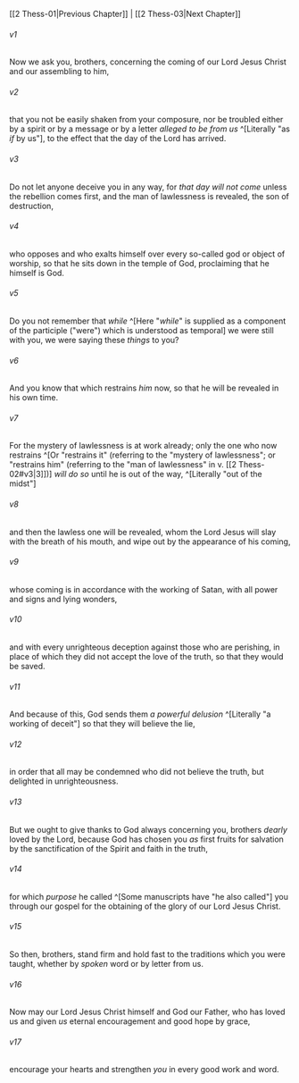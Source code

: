 ﻿---
aliases:
  - 2 Thessalonians 2
---

[[2 Thess-01|Previous Chapter]] | [[2 Thess-03|Next Chapter]]

###### v1
Now we ask you, brothers, concerning the coming of our Lord Jesus Christ and our assembling to him,

###### v2
that you not be easily shaken from your composure, nor be troubled either by a spirit or by a message or by a letter _alleged to be from us_ ^[Literally "as _if_ by us"], to the effect that the day of the Lord has arrived.

###### v3
Do not let anyone deceive you in any way, for _that day will not come_ unless the rebellion comes first, and the man of lawlessness is revealed, the son of destruction,

###### v4
who opposes and who exalts himself over every so-called god or object of worship, so that he sits down in the temple of God, proclaiming that he himself is God.

###### v5
Do you not remember that _while_ ^[Here "_while_" is supplied as a component of the participle ("were") which is understood as temporal] we were still with you, we were saying these _things_ to you?

###### v6
And you know that which restrains _him_ now, so that he will be revealed in his own time.

###### v7
For the mystery of lawlessness is at work already; only the one who now restrains ^[Or "restrains it" (referring to the "mystery of lawlessness"; or "restrains him" (referring to the "man of lawlessness" in v. [[2 Thess-02#v3|3]])] _will do so_ until he is out of the way, ^[Literally "out of the midst"]

###### v8
and then the lawless one will be revealed, whom the Lord Jesus will slay with the breath of his mouth, and wipe out by the appearance of his coming,

###### v9
whose coming is in accordance with the working of Satan, with all power and signs and lying wonders,

###### v10
and with every unrighteous deception against those who are perishing, in place of which they did not accept the love of the truth, so that they would be saved.

###### v11
And because of this, God sends them _a powerful delusion_ ^[Literally "a working of deceit"] so that they will believe the lie,

###### v12
in order that all may be condemned who did not believe the truth, but delighted in unrighteousness.

###### v13
But we ought to give thanks to God always concerning you, brothers _dearly_ loved by the Lord, because God has chosen you _as_ first fruits for salvation by the sanctification of the Spirit and faith in the truth,

###### v14
for which _purpose_ he called ^[Some manuscripts have "he also called"] you through our gospel for the obtaining of the glory of our Lord Jesus Christ.

###### v15
So then, brothers, stand firm and hold fast to the traditions which you were taught, whether by _spoken_ word or by letter from us.

###### v16
Now may our Lord Jesus Christ himself and God our Father, who has loved us and given _us_ eternal encouragement and good hope by grace,

###### v17
encourage your hearts and strengthen _you_ in every good work and word.